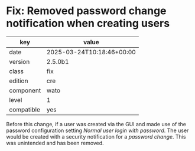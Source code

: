 [//]: # (werk v2)
# Fix: Removed password change notification when creating users

key        | value
---------- | ---
date       | 2025-03-24T10:18:46+00:00
version    | 2.5.0b1
class      | fix
edition    | cre
component  | wato
level      | 1
compatible | yes

Before this change, if a user was created via the GUI and made use of the password configuration setting *Normal user login with password*. The user would be created with a security notification for a *password change*. This was unintended and has been removed. 
